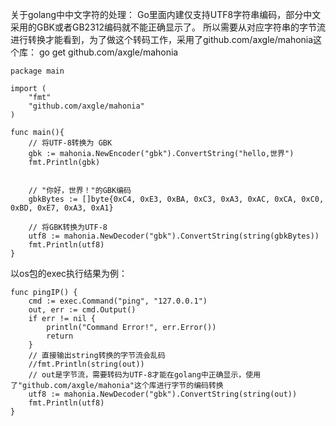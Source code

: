 关于golang中中文字符的处理：
Go里面内建仅支持UTF8字符串编码，部分中文采用的GBK或者GB2312编码就不能正确显示了。
所以需要从对应字符串的字节流进行转换才能看到，为了做这个转码工作，采用了github.com/axgle/mahonia这个库：
go get github.com/axgle/mahonia
```golang
package main

import (
    "fmt"
    "github.com/axgle/mahonia"
)

func main(){
    // 将UTF-8转换为 GBK
    gbk := mahonia.NewEncoder("gbk").ConvertString("hello,世界")
    fmt.Println(gbk)


    // "你好，世界！"的GBK编码
    gbkBytes := []byte{0xC4, 0xE3, 0xBA, 0xC3, 0xA3, 0xAC, 0xCA, 0xC0, 0xBD, 0xE7, 0xA3, 0xA1}

    // 将GBK转换为UTF-8
    utf8 := mahonia.NewDecoder("gbk").ConvertString(string(gbkBytes))
    fmt.Println(utf8)
}
```
以os包的exec执行结果为例：
```golang
func pingIP() {
	cmd := exec.Command("ping", "127.0.0.1")
	out, err := cmd.Output()
	if err != nil {
		println("Command Error!", err.Error())
		return
	}
	// 直接输出string转换的字节流会乱码
	//fmt.Println(string(out))
	// out是字节流，需要转码为UTF-8才能在golang中正确显示，使用了"github.com/axgle/mahonia"这个库进行字节的编码转换
	utf8 := mahonia.NewDecoder("gbk").ConvertString(string(out))
	fmt.Println(utf8)
}
```